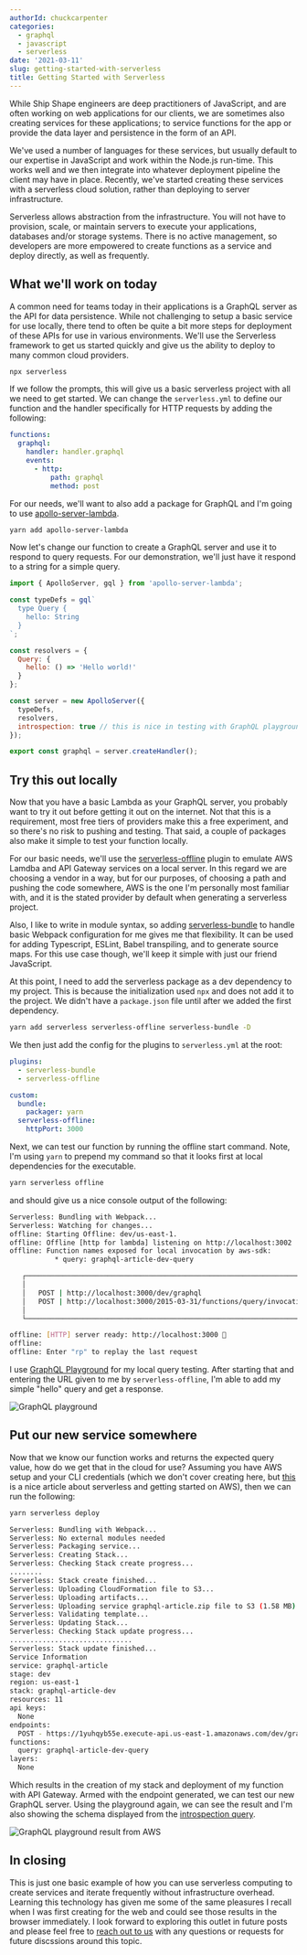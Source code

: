 ```yaml
---
authorId: chuckcarpenter
categories:
  - graphql
  - javascript
  - serverless
date: '2021-03-11'
slug: getting-started-with-serverless
title: Getting Started with Serverless
---
```


While Ship Shape engineers are deep practitioners of JavaScript, and are often
working on web applications for our clients, we are sometimes also creating
services for these applications; to service functions for the app or provide the
data layer and persistence in the form of an API.

We've used a number of languages for these services, but usually default to our
expertise in JavaScript and work within the Node.js run-time. This works well
and we then integrate into whatever deployment pipeline the client may have in
place. Recently, we've started creating these services with a serverless cloud
solution, rather than deploying to server infrastructure.

Serverless allows abstraction from the infrastructure. You will not have to
provision, scale, or maintain servers to execute your applications, databases
and/or storage systems. There is no active management, so developers are more
empowered to create functions as a service and deploy directly, as well as
frequently.

## What we'll work on today

A common need for teams today in their applications is a GraphQL server as the
API for data persistence. While not challenging to setup a basic service for use
locally, there tend to often be quite a bit more steps for deployment of these
APIs for use in various environments. We'll use the Serverless framework to get
us started quickly and give us the ability to deploy to many common cloud
providers.

```bash
npx serverless
```

If we follow the prompts, this will give us a basic serverless project with all
we need to get started. We can change the `serverless.yml` to define our
function and the handler specifically for HTTP requests by adding the following:

```yaml
functions:
  graphql:
    handler: handler.graphql
    events:
      - http:
          path: graphql
          method: post
```

For our needs, we'll want to also add a package for GraphQL and I'm going to use
[apollo-server-lambda](https://www.npmjs.com/package/apollo-server-lambda).

```bash
yarn add apollo-server-lambda
```

Now let's change our function to create a GraphQL server and use it to respond
to query requests. For our demonstration, we'll just have it respond to a string
for a simple query.

```js
import { ApolloServer, gql } from 'apollo-server-lambda';

const typeDefs = gql`
  type Query {
    hello: String
  }
`;

const resolvers = {
  Query: {
    hello: () => 'Hello world!'
  }
};

const server = new ApolloServer({
  typeDefs,
  resolvers,
  introspection: true // this is nice in testing with GraphQL playground
});

export const graphql = server.createHandler();
```

## Try this out locally

Now that you have a basic Lambda as your GraphQL server, you probably want to
try it out before getting it out on the internet. Not that this is a
requirement, most free tiers of providers make this a free experiment, and so
there's no risk to pushing and testing. That said, a couple of packages also
make it simple to test your function locally.

For our basic needs, we'll use the
[serverless-offline](https://www.npmjs.com/package/serverless-offline) plugin to
emulate AWS Lamdba and API Gateway services on a local server. In this regard we
are choosing a vendor in a way, but for our purposes, of choosing a path and
pushing the code somewhere, AWS is the one I'm personally most familiar with,
and it is the stated provider by default when generating a serverless project.

Also, I like to write in module syntax, so adding
[serverless-bundle](https://www.npmjs.com/package/serverless-bundle) to handle
basic Webpack configuration for me gives me that flexibility. It can be used for
adding Typescript, ESLint, Babel transpiling, and to generate source maps. For
this use case though, we'll keep it simple with just our friend JavaScript.

At this point, I need to add the serverless package as a dev dependency to my
project. This is because the initialization used `npx` and does not add it to
the project. We didn't have a `package.json` file until after we added the first
dependency.

```bash
yarn add serverless serverless-offline serverless-bundle -D
```

We then just add the config for the plugins to `serverless.yml` at the root:

```yml
plugins:
  - serverless-bundle
  - serverless-offline

custom:
  bundle:
    packager: yarn
  serverless-offline:
    httpPort: 3000
```

Next, we can test our function by running the offline start command. Note, I'm
using `yarn` to prepend my command so that it looks first at local dependencies
for the executable.

```bash
yarn serverless offline
```

and should give us a nice console output of the following:

```bash
Serverless: Bundling with Webpack...
Serverless: Watching for changes...
offline: Starting Offline: dev/us-east-1.
offline: Offline [http for lambda] listening on http://localhost:3002
offline: Function names exposed for local invocation by aws-sdk:
           * query: graphql-article-dev-query

   ┌─────────────────────────────────────────────────────────────────────────┐
   │                                                                         │
   │   POST | http://localhost:3000/dev/graphql                              │
   │   POST | http://localhost:3000/2015-03-31/functions/query/invocations   │
   │                                                                         │
   └─────────────────────────────────────────────────────────────────────────┘

offline: [HTTP] server ready: http://localhost:3000 🚀
offline:
offline: Enter "rp" to replay the last request
```

I use [GraphQL Playground](https://github.com/graphql/graphql-playground) for my
local query testing. After starting that and entering the URL given to me by
`serverless-offline`, I'm able to add my simple "hello" query and get a
response.

![GraphQL playground](/img/blog/getting-started-with-serverless/graphql-playground.png)

## Put our new service somewhere

Now that we know our function works and returns the expected query value, how do
we get that in the cloud for use? Assuming you have AWS setup and your CLI
credentials (which we don't cover creating here, but
[this](https://serverless-stack.com/chapters/create-an-aws-account.html) is a
nice article about serverless and getting started on AWS), then we can run the
following:

```bash
yarn serverless deploy

Serverless: Bundling with Webpack...
Serverless: No external modules needed
Serverless: Packaging service...
Serverless: Creating Stack...
Serverless: Checking Stack create progress...
........
Serverless: Stack create finished...
Serverless: Uploading CloudFormation file to S3...
Serverless: Uploading artifacts...
Serverless: Uploading service graphql-article.zip file to S3 (1.58 MB)...
Serverless: Validating template...
Serverless: Updating Stack...
Serverless: Checking Stack update progress...
..............................
Serverless: Stack update finished...
Service Information
service: graphql-article
stage: dev
region: us-east-1
stack: graphql-article-dev
resources: 11
api keys:
  None
endpoints:
  POST - https://1yuhqyb55e.execute-api.us-east-1.amazonaws.com/dev/graphql
functions:
  query: graphql-article-dev-query
layers:
  None
```

Which results in the creation of my stack and deployment of my function with API
Gateway. Armed with the endpoint generated, we can test our new GraphQL server.
Using the playground again, we can see the result and I'm also showing the
schema displayed from the
[introspection query](https://graphql.org/learn/introspection/).

![GraphQL playground result from AWS](/img/blog/getting-started-with-serverless/graphql-playground2.png)

## In closing

This is just one basic example of how you can use serverless computing to create
services and iterate frequently without infrastructure overhead. Learning this
technology has given me some of the same pleasures I recall when I was first
creating for the web and could see those results in the browser immediately. I
look forward to exploring this outlet in future posts and please feel free to
[reach out to us](https://shipshape.io/contact/) with any questions or requests
for future discssions around this topic.
